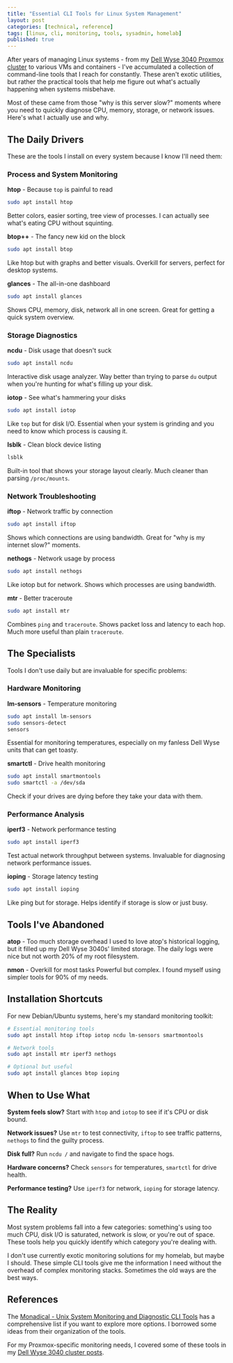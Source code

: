 ```yaml
---
title: "Essential CLI Tools for Linux System Management"
layout: post
categories: [technical, reference]
tags: [linux, cli, monitoring, tools, sysadmin, homelab]
published: true
---
```


After years of managing Linux systems - from my [Dell Wyse 3040 Proxmox cluster](/tags/wyse3040/) to various VMs and containers - I've accumulated a collection of command-line tools that I reach for constantly. These aren't exotic utilities, but rather the practical tools that help me figure out what's actually happening when systems misbehave.

Most of these came from those "why is this server slow?" moments where you need to quickly diagnose CPU, memory, storage, or network issues. Here's what I actually use and why.

<!-- excerpt-end -->

## The Daily Drivers

These are the tools I install on every system because I know I'll need them:

### Process and System Monitoring

**htop** - Because `top` is painful to read

```bash
sudo apt install htop
```

Better colors, easier sorting, tree view of processes. I can actually see what's eating CPU without squinting.

**btop++** - The fancy new kid on the block

```bash
sudo apt install btop
```

Like htop but with graphs and better visuals. Overkill for servers, perfect for desktop systems.

**glances** - The all-in-one dashboard

```bash
sudo apt install glances
```

Shows CPU, memory, disk, network all in one screen. Great for getting a quick system overview.

### Storage Diagnostics

**ncdu** - Disk usage that doesn't suck

```bash
sudo apt install ncdu
```

Interactive disk usage analyzer. Way better than trying to parse `du` output when you're hunting for what's filling up your disk.

**iotop** - See what's hammering your disks

```bash
sudo apt install iotop
```

Like `top` but for disk I/O. Essential when your system is grinding and you need to know which process is causing it.

**lsblk** - Clean block device listing

```bash
lsblk
```

Built-in tool that shows your storage layout clearly. Much cleaner than parsing `/proc/mounts`.

### Network Troubleshooting

**iftop** - Network traffic by connection

```bash
sudo apt install iftop
```

Shows which connections are using bandwidth. Great for "why is my internet slow?" moments.

**nethogs** - Network usage by process

```bash
sudo apt install nethogs
```

Like iotop but for network. Shows which processes are using bandwidth.

**mtr** - Better traceroute

```bash
sudo apt install mtr
```

Combines `ping` and `traceroute`. Shows packet loss and latency to each hop. Much more useful than plain `traceroute`.

## The Specialists

Tools I don't use daily but are invaluable for specific problems:

### Hardware Monitoring

**lm-sensors** - Temperature monitoring

```bash
sudo apt install lm-sensors
sudo sensors-detect
sensors
```

Essential for monitoring temperatures, especially on my fanless Dell Wyse units that can get toasty.

**smartctl** - Drive health monitoring

```bash
sudo apt install smartmontools
sudo smartctl -a /dev/sda
```

Check if your drives are dying before they take your data with them.

### Performance Analysis

**iperf3** - Network performance testing

```bash
sudo apt install iperf3
```

Test actual network throughput between systems. Invaluable for diagnosing network performance issues.

**ioping** - Storage latency testing

```bash
sudo apt install ioping
```

Like ping but for storage. Helps identify if storage is slow or just busy.

## Tools I've Abandoned

**atop** - Too much storage overhead
I used to love atop's historical logging, but it filled up my Dell Wyse 3040s' limited storage. The daily logs were nice but not worth 20% of my root filesystem.

**nmon** - Overkill for most tasks
Powerful but complex. I found myself using simpler tools for 90% of my needs.

## Installation Shortcuts

For new Debian/Ubuntu systems, here's my standard monitoring toolkit:

```bash
# Essential monitoring tools
sudo apt install htop iftop iotop ncdu lm-sensors smartmontools

# Network tools
sudo apt install mtr iperf3 nethogs

# Optional but useful
sudo apt install glances btop ioping
```

## When to Use What

**System feels slow?** Start with `htop` and `iotop` to see if it's CPU or disk bound.

**Network issues?** Use `mtr` to test connectivity, `iftop` to see traffic patterns, `nethogs` to find the guilty process.

**Disk full?** Run `ncdu /` and navigate to find the space hogs.

**Hardware concerns?** Check `sensors` for temperatures, `smartctl` for drive health.

**Performance testing?** Use `iperf3` for network, `ioping` for storage latency.

## The Reality

Most system problems fall into a few categories: something's using too much CPU, disk I/O is saturated, network is slow, or you're out of space. These tools help you quickly identify which category you're dealing with.

I don't use currently exotic monitoring solutions for my homelab, but maybe I should. These simple CLI tools give me the information I need without the overhead of complex monitoring stacks. Sometimes the old ways are the best ways.

## References

The [Monadical - Unix System Monitoring and Diagnostic CLI Tools](https://monadical.com/posts/system-monitoring-tools.html) has a comprehensive list if you want to explore more options. I borrowed some ideas from their organization of the tools.

For my Proxmox-specific monitoring needs, I covered some of these tools in my [Dell Wyse 3040 cluster posts](/proxmox-8-dell-wyse-3040/).
